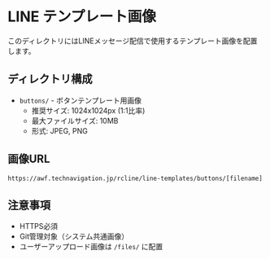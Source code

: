 # LINE テンプレート画像

このディレクトリにはLINEメッセージ配信で使用するテンプレート画像を配置します。

## ディレクトリ構成

- `buttons/` - ボタンテンプレート用画像
  - 推奨サイズ: 1024x1024px (1:1比率)
  - 最大ファイルサイズ: 10MB
  - 形式: JPEG, PNG

## 画像URL

```
https://awf.technavigation.jp/rcline/line-templates/buttons/[filename]
```

## 注意事項

- HTTPS必須
- Git管理対象（システム共通画像）
- ユーザーアップロード画像は `/files/` に配置